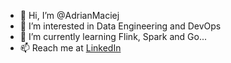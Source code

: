- 👋 Hi, I’m @AdrianMaciej
- 👀 I’m interested in Data Engineering and DevOps
- 🌱 I’m currently learning Flink, Spark and Go...
- 📫 Reach me at <a href=https://www.linkedin.com/in/adrianmaciej/>LinkedIn</a>

<!---
AdrianMaciej/AdrianMaciej is a ✨ special ✨ repository because its `README.md` (this file) appears on your GitHub profile.
You can click the Preview link to take a look at your changes.
--->
